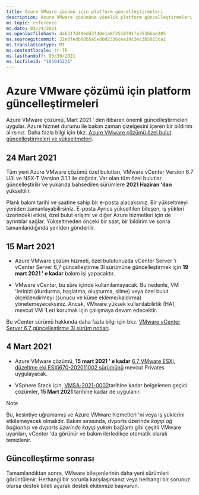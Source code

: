 ```yaml
---
title: Azure VMware çözümü için platform güncelleştirmeleri
description: Azure VMware çözümüne yönelik platform güncelleştirmeleri hakkında bilgi edinin.
ms.topic: reference
ms.date: 03/24/2021
ms.openlocfilehash: da6317d49edd3f40e1a8f2518f91fe353bbae285
ms.sourcegitcommit: 32e0fedb80b5a5ed0d2336cea18c3ec3b5015ca1
ms.translationtype: MT
ms.contentlocale: tr-TR
ms.lasthandoff: 03/30/2021
ms.locfileid: "105045221"
---
```

# <a name="platform-updates-for-azure-vmware-solution"></a>Azure VMware çözümü için platform güncelleştirmeleri

Azure VMware çözümü, Mart 2021 ' den itibaren önemli güncelleştirmeleri uygular. Azure hizmet durumu ile bakım zaman çizelgesini içeren bir bildirim alırsınız. Daha fazla bilgi için bkz. [Azure VMware çözümü özel bulut güncelleştirmeleri ve yükseltmeleri](concepts-upgrades.md).

## <a name="march-24-2021"></a>24 Mart 2021
Tüm yeni Azure VMware çözümü özel bulutları, VMware vCenter Version 6.7 U3l ve NSX-T Version 3.1.1 ile dağıtılır. Var olan tüm özel bulutlar güncelleştirilir ve yukarıda bahsedilen sürümlere **2021 Haziran 'dan** yükseltilir.

Planlı bakım tarihi ve saatine sahip bir e-posta alacaksınız. Bir yükseltmeyi yeniden zamanlayabilirsiniz. E-posta Ayrıca yükseltilen bileşen, iş yükleri üzerindeki etkisi, özel bulut erişimi ve diğer Azure hizmetleri için de ayrıntılar sağlar.  Yükseltmeden önceki bir saat, bir bildirim ve sonra tamamlandığında yeniden gönderilir.

## <a name="march-15-2021"></a>15 Mart 2021 

- Azure VMware çözüm hizmeti, özel bulutunuzda vCenter Server 'ı vCenter Server 6,7 güncelleştirme 3l sürümüne güncelleştirmek için **19 mart 2021 ' e kadar** bakım işi yapacaktır.

- VMware vCenter, bu süre içinde kullanılamayacak.  Bu nedenle, VM 'lerinizi (durdurma, başlatma, oluşturma, silme) veya özel bulut ölçeklendirmeyi (sunucu ve küme ekleme/kaldırma) yönetemeyeceksiniz. Ancak, VMware yüksek kullanılabilirlik (HA), mevcut VM 'Leri korumak için çalışmaya devam edecektir. 
 
Bu vCenter sürümü hakkında daha fazla bilgi için bkz. [VMware vCenter Server 6,7 güncelleştirme 3l sürüm notları](https://docs.vmware.com/en/VMware-vSphere/6.7/rn/vsphere-vcenter-server-67u3l-release-notes.html).

## <a name="march-4-2021"></a>4 Mart 2021

- Azure VMware çözümü, **15 mart 2021 ' e kadar** [6,7 VMware ESXi, düzeltme eki ESXi670-202011002 sürümünü](https://docs.vmware.com/en/VMware-vSphere/6.7/rn/esxi670-202011002.html) mevcut Privates uygulayacak.

- VSphere Stack için, [VMSA-2021-0002](https://www.vmware.com/security/advisories/VMSA-2021-0002.html)tarihine kadar belgelenen geçici çözümler, **15 Mart 2021** tarihine kadar de uygulanır.

>[!NOTE]
>Bu, kesintiye uğramamış ve Azure VMware hizmetleri 'ni veya iş yüklerini etkilemeyecek olmalıdır. Bakım sırasında, dvports üzerinde _kayıp ağ bağlantısı_ ve _dvports üzerinde kayıp yukarı_ bağlantı gibi çeşitli VMware uyarıları, vCenter 'da görünür ve bakım ilerledikçe otomatik olarak temizlenir.

## <a name="post-update"></a>Güncelleştirme sonrası
Tamamlandıktan sonra, VMware bileşenlerinin daha yeni sürümleri görüntülenir. Herhangi bir sorunla karşılaşırsanız veya herhangi bir sorunuz olursa destek bileti açarak destek ekibimize başvurun.